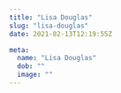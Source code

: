 ```yaml
---
title: "Lisa Douglas"
slug: "lisa-douglas"
date: 2021-02-13T12:19:55Z

meta:
  name: "Lisa Douglas"
  dob: ""
  image: ""
---
```


